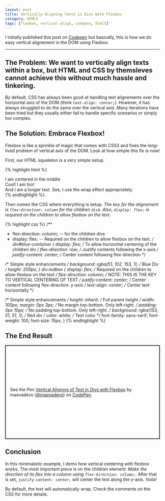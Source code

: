 ```yaml
---
layout: post
title: Vertically Aligning Texts in Divs With Flexbox
category: HTML5
tags: [flexbox, vertical-align, codepen, html5]
---
```


I initially published this post on [Codepen](https://codepen.io/maevadevs/post/vertical-aligning-texts-in-divs-with-flexbox) but basically, this is how we do easy vertical alignement in the DOM using Flexbox.

---

## The Problem: We want to vertically align texts within a box, but HTML and CSS by themsleves cannot achieve this without much hassle and tinkering.

By default, CSS has always been good at handling text alignements over the horizontal axis of the DOM (think `text-align: center;`). However, it has always struggled to do the same over the vertical axis. Many iterations have been tried but they usually either fail to handle specific scenarios or simply too complex.

## The Solution: Embrace Flexbox!

Flexbox is like a sprinkle of magic that comes with CSS3 and fixes the long-lived problem of vertical axis of the DOM. Look at how simple this fix is now!

First, our HTML squeleton is a very simple setup.

{% highlight html %}
<!doctype html>

<html>
<head>
  <meta charset="utf-8">
  <title>Vertical Aligning with Flexbox</title>
</head>
<body>
  <div id="blue-container">
    <div id="div1" class="redbox"><span>I am centered in the middle</span></div>
    <div id="div2" class="redbox"><span>Cool! I am too!</span></div>
    <div id="div3" class="redbox"><span>And I am a longer text. See, I use the wrap effect appropriately.</span></div>
  </div>
</body>
</html>
{% endhighlight %}

Then comes the CSS where everything is setup. *The key for the alignement is `flex-direction: column` for the children `div`s. Also, `display: flex;` is required on the children to allow flexbox on the text.*

{% highlight css %}
/**
 * flex-direction: column; -- for the children divs
 * display: flex; -- Required on the children to allow flexbox on the text.
 */
div#blue-container {
  display: flex;              /* To allow horizontal centering of the children div */
  flex-direction: row;        /* Justify contents following the x-axis */
  justify-content: center;    /* Center content following flex-direction */

  /* Simple style enhancements */
  background: rgba(51, 102, 153, 1); /* Blue Div */
  height: 200px;
}
div.redbox {
  display: flex;            /* Required on the children to allow flexbox on the text */
  flex-direction: column;   /* NOTE: THIS IS THE KEY TO VERTICAL CENTERING OF TEXT */
  justify-content: center;  /* Center content following flex-direction: y-axis */
  text-align: center;       /* Center text horizontally */

  /* Simple style enhancements */
  height: inherit;          /* Full parent height */
  width: 100px;
  margin: 0px 3px;          /* No margin top-bottom. Only left-right. */
  padding: 0px 10px;        /* No padding top-bottom. Only left-right. */
  background: rgba(153, 51, 51, 1); /* Red div */
  color: white;             /* Text color */
  font-family: sans-serif;
  font-weight: 100;
  font-size: 15px;
}
{% endhighlight %}

## The End Result

<p class="codepen" data-height="306" data-theme-id="light" data-default-tab="result" data-user="maevadevs" data-slug-hash="YNzrGP" style="height: 306px; box-sizing: border-box; display: flex; align-items: center; justify-content: center; border: 2px solid; margin: 1em 0; padding: 1em;" data-pen-title="Vertical Aligning of Text in Divs with Flexbox">
  <span>See the Pen <a href="https://codepen.io/maevadevs/pen/YNzrGP/">
  Vertical Aligning of Text in Divs with Flexbox</a> by maevadevs (<a href="https://codepen.io/maevadevs">@maevadevs</a>)
  on <a href="https://codepen.io">CodePen</a>.</span>
</p>
<script async src="https://static.codepen.io/assets/embed/ei.js"></script>


## Conclusion

In this minimalistic example, I demo how vertical centering with flexbox works. The most important piece is on the children element: *Make the direction of its flex into a column using `flex-direction: column;`.* After that is set, `justify-content: center;` will center the text along the y-axis. Voila!

By default, the text will automatically wrap. Check the comments on the CSS for more details.

